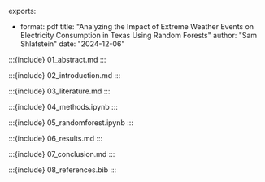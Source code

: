 exports:
  - format: pdf
title: "Analyzing the Impact of Extreme Weather Events on Electricity Consumption in Texas Using Random Forests"
author: "Sam Shlafstein"
date: "2024-12-06"

:::{include} 01_abstract.md :::

:::{include} 02_introduction.md :::

:::{include} 03_literature.md :::

:::{include} 04_methods.ipynb :::

:::{include} 05_randomforest.ipynb :::

:::{include} 06_results.md :::

:::{include} 07_conclusion.md :::

:::{include} 08_references.bib :::
